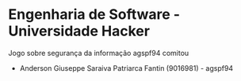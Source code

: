 # Engenharia de Software - Universidade Hacker
Jogo sobre segurança da informação
agspf94 comitou

- Anderson Giuseppe Saraiva Patriarca Fantin (9016981) - agspf94
